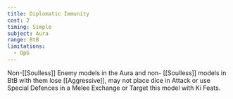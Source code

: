 ```yaml
---
title: Diplomatic Immunity
cost: 2
timing: Simple
subject: Aura
range: BtB
limitations:
  - OpG
---
```

Non-[[Soulless]] Enemy models in the Aura and non- [[Soulless]] models in BtB with them lose [[Aggressive]], may not place dice in Attack or use Special Defences in a Melee Exchange or Target this model with Ki Feats.
